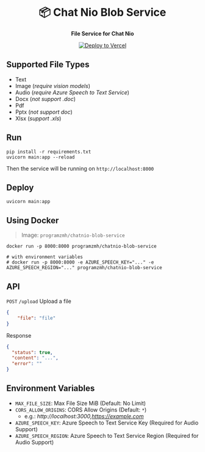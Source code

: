 <div align="center">
    
# 📦 Chat Nio Blob Service

**File Service for Chat Nio**

[![Deploy to Vercel](https://vercel.com/button)](https://vercel.com/new/clone?repository-url=https://github.com/Deeptrain-Community/chatnio-blob-service)

</div>

## Supported File Types
- Text
- Image (_require vision models_)
- Audio (_require Azure Speech to Text Service_)
- Docx (_not support .doc_)
- Pdf
- Pptx (_not support doc_)
- Xlsx (_support .xls_)


## Run
```shell
pip install -r requirements.txt
uvicorn main:app --reload
```
Then the service will be running on `http://localhost:8000`

## Deploy
```shell
uvicorn main:app
```

## Using Docker
> Image: `programzmh/chatnio-blob-service`

```shell
docker run -p 8000:8000 programzmh/chatnio-blob-service

# with environment variables
# docker run -p 8000:8000 -e AZURE_SPEECH_KEY="..." -e AZURE_SPEECH_REGION="..." programzmh/chatnio-blob-service

```

## API
`POST` `/upload` Upload a file
```json
{
    "file": "file"
}
```

Response

```json
{
  "status": true,
  "content": "...",
  "error": ""
}
```

## Environment Variables
- `MAX_FILE_SIZE`: Max File Size MiB (Default: No Limit)
- `CORS_ALLOW_ORIGINS`: CORS Allow Origins (Default: `*`)
  - e.g.: *http://localhost:3000,https://example.com*
- `AZURE_SPEECH_KEY`: Azure Speech to Text Service Key (Required for Audio Support)
- `AZURE_SPEECH_REGION`: Azure Speech to Text Service Region (Required for Audio Support)
